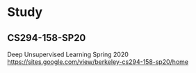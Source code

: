 # Study

## CS294-158-SP20
Deep Unsupervised Learning 
Spring 2020
https://sites.google.com/view/berkeley-cs294-158-sp20/home
